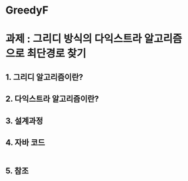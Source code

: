 # GreedyF
# 과제 : 그리디 방식의 다익스트라 알고리즘으로 최단경로 찾기

## 1. 그리디 알고리즘이란?


## 2. 다익스트라 알고리즘이란?


## 3. 설계과정


## 4. 자바 코드
```java


```

## 5. 참조

